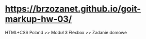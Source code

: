 # https://brzozanet.github.io/goit-markup-hw-03/
HTML+CSS Poland >> Moduł 3 Flexbox >> Zadanie domowe
